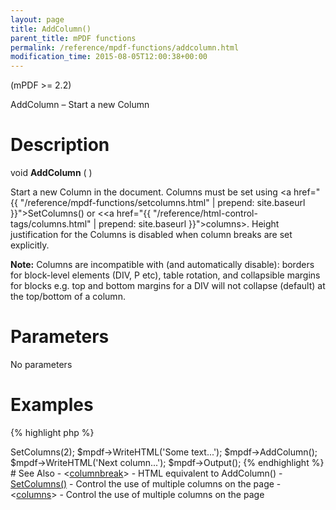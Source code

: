 ```yaml
---
layout: page
title: AddColumn()
parent_title: mPDF functions
permalink: /reference/mpdf-functions/addcolumn.html
modification_time: 2015-08-05T12:00:38+00:00
---
```


(mPDF >= 2.2)

AddColumn – Start a new Column

# Description

void **AddColumn** ( )

Start a new Column in the document. Columns must be set using
<a href="{{ "/reference/mpdf-functions/setcolumns.html" | prepend: site.baseurl }}">SetColumns()</a>
or &lt;<a href="{{ "/reference/html-control-tags/columns.html" | prepend: site.baseurl }}">columns</a>&gt;.
Height justification for the Columns is disabled when column breaks are set explicitly.

<div class="alert alert-info" role="alert">
  <strong>Note:</strong> Columns are incompatible with (and automatically disable): borders for block-level
  elements (DIV, P etc), table rotation, and collapsible margins for blocks e.g. top and bottom margins for a
  DIV will not collapse (default) at the top/bottom of a column.
</div>

# Parameters

No parameters

# Examples

{% highlight php %}
<?php

$mpdf = new \Mpdf\Mpdf();

$mPDF->SetColumns(2);

$mpdf->WriteHTML('Some text...');

$mpdf->AddColumn();

$mpdf->WriteHTML('Next column...');

$mpdf->Output();

{% endhighlight %}

# See Also

- <a href="{{ "/reference/mpdf-functions/bookmark.html" | prepend: site.baseurl }}"></a>&lt;<a href="{{ "/reference/html-control-tags/columnbreak.html" | prepend: site.baseurl }}">columnbreak</a>&gt; - HTML equivalent to AddColumn()
- <a href="{{ "/reference/mpdf-functions/setcolumns.html" | prepend: site.baseurl }}">SetColumns()</a> - Control the use of multiple columns on the page
- &lt;<a href="{{ "/reference/html-control-tags/columns.html" | prepend: site.baseurl }}">columns</a>&gt; - Control the use of multiple columns on the page
